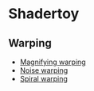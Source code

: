 # Shadertoy

## Warping

- [Magnifying warping](https://www.shadertoy.com/view/3tdBz7)
- [Noise warping](https://www.shadertoy.com/view/wttBR4)
- [Spiral warping](https://www.shadertoy.com/view/tltBz4)
